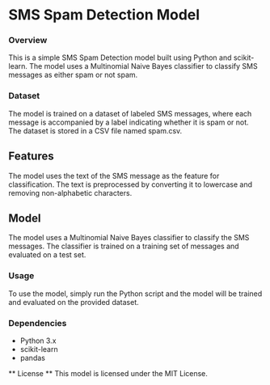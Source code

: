 # SMS Spam Detection Model
### Overview
This is a simple SMS Spam Detection model built using Python and scikit-learn. The model uses a Multinomial Naive Bayes classifier to classify SMS messages as either spam or not spam.

### Dataset
The model is trained on a dataset of labeled SMS messages, where each message is accompanied by a label indicating whether it is spam or not. The dataset is stored in a CSV file named spam.csv.

## Features
The model uses the text of the SMS message as the feature for classification.
The text is preprocessed by converting it to lowercase and removing non-alphabetic characters.

## Model
The model uses a Multinomial Naive Bayes classifier to classify the SMS messages.
The classifier is trained on a training set of messages and evaluated on a test set.

### Usage
To use the model, simply run the Python script and the model will be trained and evaluated on the provided dataset.

### Dependencies
 * Python 3.x
 * scikit-learn
 * pandas
   
** License **
This model is licensed under the MIT License.
